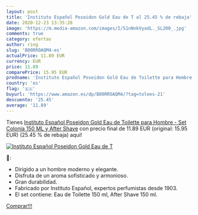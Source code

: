```yaml
---
layout: post
title: 'Instituto Español Poseidon Gold Eau de T al 25.45 % de rebaja'
date: 2020-12-23 13:35:28
image: 'https://m.media-amazon.com/images/I/51nNnkVyadL._SL200_.jpg'
comments: true
category: ofertas
author: ring
slug: 'B00RROAQM4-es'
actualPrice: 11.89 EUR
currency: EUR
price: 11.89
comparePrice: 15.95 EUR
prodname: 'Instituto Español Poseidon Gold Eau de Toilette para Hombre - Set Colonia 150 ML y After Shave'
country: 'es'
flag: '🇪🇸'
buyurl: 'https://www.amazon.es/dp/B00RROAQM4/?tag=tolees-21'
descuento: '25.45'
average: '11.89'
---
```


Tienes [Instituto Español Poseidon Gold Eau de Toilette para Hombre - Set Colonia 150 ML y After Shave](https://www.amazon.es/dp/B00RROAQM4/?tag=tolees-21) con precio final de  11.89 EUR (original: 15.95 EUR) (25.45 %  de rebaja) aqui!

[![Instituto Español Poseidon Gold Eau de T](https://m.media-amazon.com/images/I/51nNnkVyadL._SL200_.jpg)](https://www.amazon.es/dp/B00RROAQM4/?tag=tolees-21)

🔎:

- Dirigido a un hombre moderno y elegante.
- Disfruta de un aroma sofisticado y armonioso.
- Gran durabilidad.
- Fabricado por Instituto Español, expertos perfumistas desde 1903.
- El set contiene: Eau de Toilette 150 ml, After Shave 150 ml.

[Comprar!!!](https://www.amazon.es/dp/B00RROAQM4/?tag=tolees-21)
